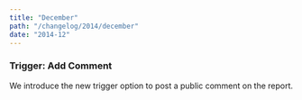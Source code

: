 ```yaml
---
title: "December"
path: "/changelog/2014/december"
date: "2014-12"
---
```


### Trigger: Add Comment
We introduce the new trigger option to post a public comment on the report. 
